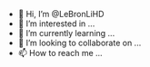 - 👋 Hi, I’m @LeBronLiHD
- 👀 I’m interested in ...
- 🌱 I’m currently learning ...
- 💞️ I’m looking to collaborate on ...
- 📫 How to reach me ...

<!---
LeBronLiHD/LeBronLiHD is a ✨ special ✨ repository because its `README.md` (this file) appears on your GitHub profile.
You can click the Preview link to take a look at your changes.
--->
